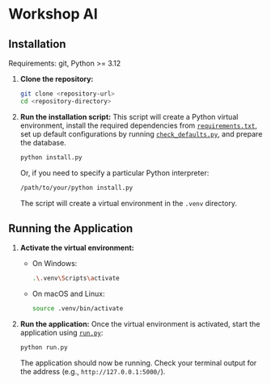 # Workshop AI
## Installation

Requirements: git, Python >= 3.12

1.  **Clone the repository:**
    ```bash
    git clone <repository-url>
    cd <repository-directory>
    ```

2.  **Run the installation script:**
    This script will create a Python virtual environment, install the required dependencies from [`requirements.txt`](requirements.txt:1), set up default configurations by running [`check_defaults.py`](check_defaults.py:1), and prepare the database.
    ```bash
    python install.py
    ```
    Or, if you need to specify a particular Python interpreter:
    ```bash
    /path/to/your/python install.py
    ```
    The script will create a virtual environment in the `.venv` directory.

## Running the Application

1.  **Activate the virtual environment:**
    *   On Windows:
        ```bash
        .\.venv\Scripts\activate
        ```
    *   On macOS and Linux:
        ```bash
        source .venv/bin/activate
        ```

2.  **Run the application:**
    Once the virtual environment is activated, start the application using [`run.py`](run.py:1):
    ```bash
    python run.py
    ```

    The application should now be running. Check your terminal output for the address (e.g., `http://127.0.0.1:5000/`).